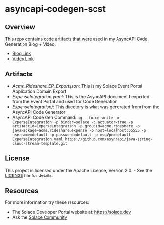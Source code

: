 # asyncapi-codegen-scst

## Overview
This repo contains code artifacts that were used in my AsyncAPI Code Generation Blog + Video. 

* [Blog Link](https://solace.com/blog/asyncapi-codegen-microservices-using-spring-cloud-stream)
* [Video Link](https://www.youtube.com/watch?v=QEDL6AqsaJc)

## Artifacts
* *Acme_Rideshare_EP_Export.json*: This is my Solace Event Portal Application Domain Export
* *ExpenseIntegration.yaml*: This is the AsyncAPI document I exported from the Event Portal and used for Code Generation
* *ExpenseIntegration/*: This directory is what was generated from from the AsyncAPI Code Generator 
* AsyncAPI Code Gen Command: `ag --force-write -o ExpenseIntegration -p binder=solace -p actuator=true -p artifactId=ExpenseIntegration -p groupId=acme.rideshare -p javaPackage=acme.rideshare.expense -p host=localhost:55555 -p username=default -p password=default -p msgVpn=default ExpenseIntegration.yaml https://github.com/asyncapi/java-spring-cloud-stream-template.git`

## License

This project is licensed under the Apache License, Version 2.0. - See the [LICENSE](LICENSE) file for details.

## Resources

For more information try these resources:

- The Solace Developer Portal website at: https://solace.dev
- Ask the [Solace Community](https://solace.community)
